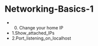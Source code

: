 # Networking-Basics-1 

 * 0. Change your home IP
 * 1.Show_attached_IPs
 * 2.Port_listening_on_localhost

